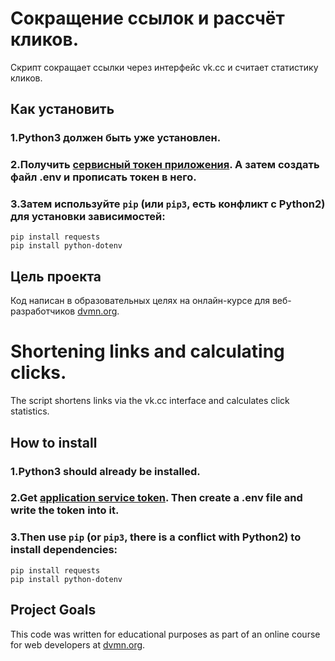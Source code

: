 # Сокращение ссылок и рассчёт кликов.

Скрипт сокращает ссылки через интерфейс vk.cc и считает статистику кликов.

## Как установить


### 1.Python3 должен быть уже установлен. 
### 2.Получить [сервисный токен приложения](https://id.vk.com/about/business/go/docs/ru/vkid/latest/vk-id/connection/tokens/service-token). А затем создать файл .env и прописать токен в него. 
### 3.Затем используйте `pip` (или `pip3`, есть конфликт с Python2) для установки зависимостей:
```
pip install requests
pip install python-dotenv
```

## Цель проекта

Код написан в образовательных целях на онлайн-курсе для веб-разработчиков [dvmn.org](https://dvmn.org/).


# Shortening links and calculating clicks.

The script shortens links via the vk.cc interface and calculates click statistics.

## How to install


### 1.Python3 should already be installed.
### 2.Get [application service token](https://id.vk.com/about/business/go/docs/ru/vkid/latest/vk-id/connection/tokens/service-token). Then create a .env file and write the token into it.
### 3.Then use `pip` (or `pip3`, there is a conflict with Python2) to install dependencies:
```
pip install requests
pip install python-dotenv
```

## Project Goals

This code was written for educational purposes as part of an online course for web developers at [dvmn.org](https://dvmn.org/).